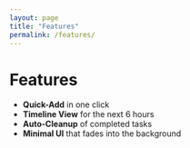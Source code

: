 ```yaml
---
layout: page
title: "Features"
permalink: /features/
---
```


# Features

- **Quick-Add** in one click  
- **Timeline View** for the next 6 hours  
- **Auto-Cleanup** of completed tasks  
- **Minimal UI** that fades into the background  
